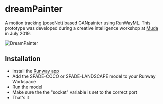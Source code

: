 # dreamPainter
A motion tracking (poseNet) based GANpainter using RunWayML.
This prototype was developed during a creative intelligence workshop at [Muda](https://muda.co) in July 2019.

![DreamPainter](/images/dreamPainter.gif)

## Installation
- Install the [Runway app](https://runwayml.com)
- Add the SPADE-COCO or SPADE-LANDSCAPE model to your Runway Workspace
- Run the model
- Make sure the the "socket" variable is set to the correct port
- That's it

